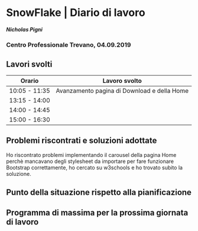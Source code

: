 

# SnowFlake | Diario di lavoro
##### Nicholas Pigni
### Centro Professionale Trevano, 04.09.2019

## Lavori svolti


|Orario        |Lavoro svolto|
|--------------|---------------------------------------|
|10:05 - 11:35 |Avanzamento pagina di Download e della Home|
|13:15 - 14:00 ||
|14:00 - 14:45 ||
|15:00 - 16:30 ||

##  Problemi riscontrati e soluzioni adottate
Ho riscontrato problemi implementando il carousel della pagina Home perchè mancavano degli stylesheet da importare per fare funzionare Bootstrap correttamente, ho cercato su w3schools e ho trovato subito la soluzione.

##  Punto della situazione rispetto alla pianificazione


## Programma di massima per la prossima giornata di lavoro